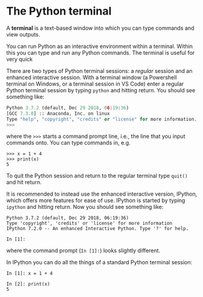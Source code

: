 # The Python terminal

A **terminal** is a text-based window into which you can type commands and view outputs. 

You can run Python as an interactive environment within a terminal. Within this you can type and run
any Python commands. The terminal is useful for very quick

There are two types of Python terminal sessions: a *regular* session and an enhanced interactive
session. With a terminal window (a Powershell terminal on Windows, or a terminal session in VS Code)
enter a regular Python terminal session by typing `python` and hitting return. You should see something like:

```python
Python 3.7.2 (default, Dec 29 2018, 06:19:36) 
[GCC 7.3.0] :: Anaconda, Inc. on linux
Type "help", "copyright", "credits" or "license" for more information.
>>> 
```

where the `>>>` starts a command prompt line, i.e., the line that you input commands onto. You can type commands in, e.g.

```
>>> x = 1 + 4
>>> print(x)
5
````

To quit the Python session and return to the regular terminal type `quit()` and hit return.

It is recommended to instead use the enhanced interactive version, IPython, which offers more
features for ease of use. IPython is started by typing `ipython` and hitting return. Now you should see something like:

```ipython
Python 3.7.2 (default, Dec 29 2018, 06:19:36) 
Type 'copyright', 'credits' or 'license' for more information
IPython 7.2.0 -- An enhanced Interactive Python. Type '?' for help.

In [1]: 
```

where the command prompt (`In [1]:`) looks slightly different.

In IPython you can do all the things of a standard Python terminal session:

```ipython
In [1]: x = 1 + 4

In [2]: print(x)
5
```